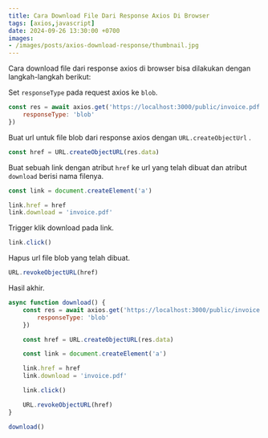 ```yaml
---
title: Cara Download File Dari Response Axios Di Browser
tags: [axios,javascript]
date: 2024-09-26 13:30:00 +0700
images:
- /images/posts/axios-download-response/thumbnail.jpg
---
```


Cara download file dari response axios di browser bisa dilakukan dengan langkah-langkah berikut:

<!--more-->

Set `responseType` pada request axios ke `blob`.

```javascript
const res = await axios.get('https://localhost:3000/public/invoice.pdf', {
    responseType: 'blob'
})
```

Buat url untuk file blob dari response axios dengan `URL.createObjectUrl` .

```javascript
const href = URL.createObjectURL(res.data)
```

Buat sebuah link dengan atribut `href` ke url yang telah dibuat dan atribut `download` berisi nama filenya.

```javascript
const link = document.createElement('a')

link.href = href
link.download = 'invoice.pdf'
```

Trigger klik download pada link.

```javascript
link.click()
```

Hapus url file blob yang telah dibuat.

```javascript
URL.revokeObjectURL(href)
```

Hasil akhir.

```javascript
async function download() {
    const res = await axios.get('https://localhost:3000/public/invoice.pdf', {
        responseType: 'blob'
    })

    const href = URL.createObjectURL(res.data)

    const link = document.createElement('a')

    link.href = href
    link.download = 'invoice.pdf'

    link.click()

    URL.revokeObjectURL(href)
}

download()
```